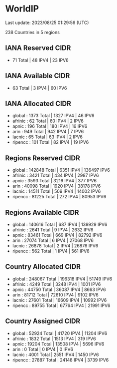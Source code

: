 # WorldIP

Last update: 2023/08/25 01:29:56 (UTC)

238 Countries in 5 regions

## IANA Reserved CIDR

- 71 Total | 48 IPV4 | 23 IPV6

## IANA Available CIDR

- 63 Total | 3 IPV4 | 60 IPV6

## IANA Allocated CIDR

- global : 1373 Total | 1327 IPV4 | 46 IPV6
- afrinic : 62 Total | 60 IPV4 | 2 IPV6
- apnic : 196 Total | 180 IPV4 | 16 IPV6
- arin : 949 Total | 942 IPV4 | 7 IPV6
- lacnic : 65 Total | 63 IPV4 | 2 IPV6
- ripencc : 101 Total | 82 IPV4 | 19 IPV6

## Regions Reserved CIDR

- global : 142848 Total | 6351 IPV4 | 136497 IPV6
- afrinic : 3421 Total | 434 IPV4 | 2987 IPV6
- apnic : 3593 Total | 3216 IPV4 | 377 IPV6
- arin : 40098 Total | 1920 IPV4 | 38178 IPV6
- lacnic : 14511 Total | 509 IPV4 | 14002 IPV6
- ripencc : 81225 Total | 272 IPV4 | 80953 IPV6

## Regions Available CIDR

- global : 140616 Total | 687 IPV4 | 139929 IPV6
- afrinic : 2641 Total | 9 IPV4 | 2632 IPV6
- apnic : 83461 Total | 669 IPV4 | 82792 IPV6
- arin : 27074 Total | 6 IPV4 | 27068 IPV6
- lacnic : 26878 Total | 2 IPV4 | 26876 IPV6
- ripencc : 562 Total | 1 IPV4 | 561 IPV6

## Country Allocated CIDR

- global : 248067 Total | 196318 IPV4 | 51749 IPV6
- afrinic : 4249 Total | 3248 IPV4 | 1001 IPV6
- apnic : 44750 Total | 36087 IPV4 | 8663 IPV6
- arin : 81712 Total | 72610 IPV4 | 9102 IPV6
- lacnic : 27601 Total | 16609 IPV4 | 10992 IPV6
- ripencc : 89755 Total | 67764 IPV4 | 21991 IPV6

## Country Assigned CIDR

- global : 52924 Total | 41720 IPV4 | 11204 IPV6
- afrinic : 1832 Total | 1513 IPV4 | 319 IPV6
- apnic : 19204 Total | 13508 IPV4 | 5696 IPV6
- arin : 0 Total | 0 IPV4 | 0 IPV6
- lacnic : 4001 Total | 2551 IPV4 | 1450 IPV6
- ripencc : 27887 Total | 24148 IPV4 | 3739 IPV6
